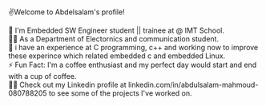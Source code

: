 ✌Welcome to Abdelsalam's profile! 

🏢 I'm Embedded SW Engineer student || trainee at @ IMT School.  
👨‍💻 As a Department of Electornics and communication student.  
💬 i have an experience at C programming, c++ and working now to improve these experince which related embedded c and embedded Linux.  
⚡ Fun Fact: I'm a coffee enthusiast and my perfect day would start and end with a cup of coffee.  
👨‍💻 Check out my Linkedin profile at linkedin.com/in/abdulsalam-mahmoud-080788205 to see some of the projects I've worked on.  

